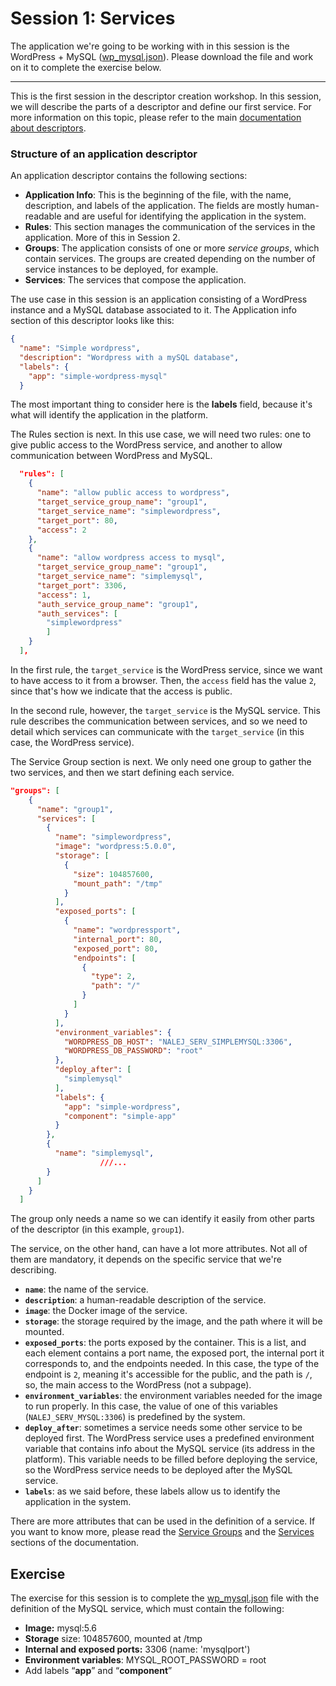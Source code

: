 # Session 1: Services

The application we're going to be working with in this session is the WordPress + MySQL ([wp_mysql.json](https://github.com/nalej/docs/blob/master/docs/courses/desc101-files/desc101-wordpress-mysql.json)). Please download the file and work on it to complete the exercise below.

------

This is the first session in the descriptor creation workshop. In this session, we will describe the parts of a descriptor and define our first service. For more information on this topic, please refer to the main [documentation about descriptors](applications/app_descriptors/).

### Structure of an application descriptor

An application descriptor contains the following sections:

- **Application Info**: This is the beginning of the file, with the name, description, and labels of the application. The fields are mostly human-readable and are useful for identifying the application in the system.
- **Rules**: This section manages the communication of the services in the application. More of this in Session 2. 
- **Groups**: The application consists of one or more *service groups*, which contain services. The groups are created depending on the number of service instances to be deployed, for example.
- **Services**: The services that compose the application.

The use case in this session is an application consisting of a WordPress instance and a MySQL database associated to it. The Application info section of this descriptor looks like this:

```json
{
  "name": "Simple wordpress",
  "description": "Wordpress with a mySQL database",
  "labels": {
    "app": "simple-wordpress-mysql"
  }
```

The most important thing to consider here is the **labels** field, because it's what will identify the application in the platform.

The Rules section is next. In this use case, we will need two rules: one to give public access to the WordPress service, and another to allow communication between WordPress and MySQL.

```json
  "rules": [
    {
      "name": "allow public access to wordpress",
      "target_service_group_name": "group1",
      "target_service_name": "simplewordpress",
      "target_port": 80,
      "access": 2
    },
    {
      "name": "allow wordpress access to mysql",
      "target_service_group_name": "group1",
      "target_service_name": "simplemysql",
      "target_port": 3306,
      "access": 1,
      "auth_service_group_name": "group1",
      "auth_services": [
        "simplewordpress"
        ]
    }
  ],
```

In the first rule, the `target_service` is the WordPress service, since we want to have access to it from a browser. Then, the `access` field has the value `2`, since that's how we indicate that the access is public.

In the second rule, however, the `target_service` is the MySQL service. This rule describes the communication between services, and so we need to detail which services can communicate with the `target_service` (in this case, the WordPress service).

The Service Group section is next. We only need one group to gather the two services, and then we start defining each service. 

```json
"groups": [
    {
      "name": "group1",
      "services": [
        {
          "name": "simplewordpress",
          "image": "wordpress:5.0.0",
          "storage": [
            {
              "size": 104857600,
              "mount_path": "/tmp"
            }
          ],
          "exposed_ports": [
            {
              "name": "wordpressport",
              "internal_port": 80,
              "exposed_port": 80,
              "endpoints": [
                {
                  "type": 2,
                  "path": "/"
                }
              ]
            }
          ],
          "environment_variables": {
            "WORDPRESS_DB_HOST": "NALEJ_SERV_SIMPLEMYSQL:3306",
            "WORDPRESS_DB_PASSWORD": "root"
          },
          "deploy_after": [
            "simplemysql"
          ],
          "labels": {
            "app": "simple-wordpress",
            "component": "simple-app"
          }
        },
        {
          "name": "simplemysql",
 					///...
        }
      ]
    }
  ]
```

The group only needs a name so we can identify it easily from other parts of the descriptor (in this example, `group1`).

The service, on the other hand, can have a lot more attributes. Not all of them are mandatory, it depends on the specific service that we're describing.

- **`name`**: the name of the service.
- **`description`**: a human-readable description of the service.
- **`image`**: the Docker image of the service.
- **`storage`**: the storage required by the image, and the path where it will be mounted.
- **`exposed_ports`**: the ports exposed by the container. This is a list, and each element contains a port name, the exposed port, the internal port it corresponds to, and the endpoints needed. In this case, the type of the endpoint is `2`, meaning it's accessible for the public, and the path is `/`, so, the main access to the WordPress (not a subpage).
- **`environment_variables`**: the environment variables needed for the image to run properly. In this case, the value of one of this variables (`NALEJ_SERV_MYSQL:3306`) is predefined by the system. 
- **`deploy_after`**: sometimes a service needs some other service to be deployed first. The WordPress service uses a predefined environment variable that contains info about the MySQL service (its address in the platform). This variable needs to be filled before deploying the service, so the WordPress service needs to be deployed after the MySQL service.
- **`labels`**: as we said before, these labels allow us to identify the application in the system.

There are more attributes that can be used in the definition of a service. If you want to know more, please read the [Service Groups](../applications/app_descriptors/#service-groups) and the [Services](../applications/app_descriptors/#services) sections of the documentation.

## Exercise

The exercise for this session is to complete the [wp_mysql.json](https://github.com/nalej/docs/blob/master/docs/courses/desc101-files/desc101-wordpress-mysql.json) file with the definition of the MySQL service, which must contain the following:

- **Image:** mysql:5.6
- **Storage** size: 104857600, mounted at /tmp
- **Internal and exposed ports:** 3306 (name: 'mysqlport')
- **Environment variables**: MYSQL_ROOT_PASSWORD = root
- Add labels “**app**” and “**component**”